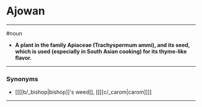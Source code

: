 # Ajowan
---
#noun
- **A plant in the family Apiaceae (Trachyspermum ammi), and its seed, which is used (especially in South Asian cooking) for its thyme-like flavor.**
---
### Synonyms
- [[[[b/_bishop|bishop]]'s weed]], [[[[c/_carom|carom]]]]
---
